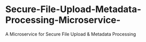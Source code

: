 # Secure-File-Upload-Metadata-Processing-Microservice-
A Microservice for Secure File Upload &amp; Metadata Processing
